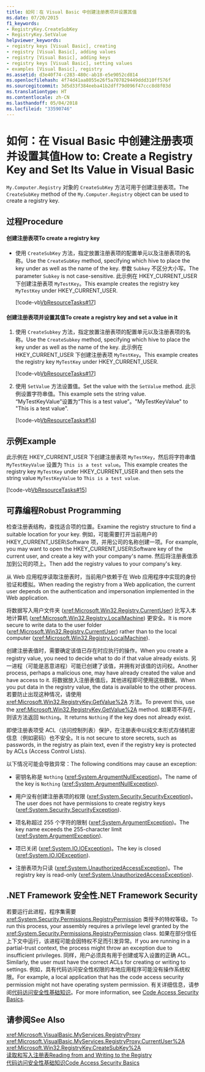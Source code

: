 ```yaml
---
title: 如何：在 Visual Basic 中创建注册表项并设置其值
ms.date: 07/20/2015
f1_keywords:
- RegistryKey.CreateSubKey
- RegistryKey.SetValue
helpviewer_keywords:
- registry keys [Visual Basic], creating
- registry [Visual Basic], adding values
- registry [Visual Basic], adding keys
- registry keys [Visual Basic], setting values
- examples [Visual Basic], registry
ms.assetid: d3e40f74-c283-480c-ab18-e5e9052cd814
ms.openlocfilehash: 4f74d41aa8055e26f5a707829449ddd310ff576f
ms.sourcegitcommit: 3d5d33f384eeba41b2dff79d096f47ccc8d8f03d
ms.translationtype: HT
ms.contentlocale: zh-CN
ms.lasthandoff: 05/04/2018
ms.locfileid: "33590746"
---
```

# <a name="how-to-create-a-registry-key-and-set-its-value-in-visual-basic"></a><span data-ttu-id="260d0-102">如何：在 Visual Basic 中创建注册表项并设置其值</span><span class="sxs-lookup"><span data-stu-id="260d0-102">How to: Create a Registry Key and Set Its Value in Visual Basic</span></span>
<span data-ttu-id="260d0-103">`My.Computer.Registry` 对象的 `CreateSubKey` 方法可用于创建注册表项。</span><span class="sxs-lookup"><span data-stu-id="260d0-103">The `CreateSubKey` method of the `My.Computer.Registry` object can be used to create a registry key.</span></span>  
  
## <a name="procedure"></a><span data-ttu-id="260d0-104">过程</span><span class="sxs-lookup"><span data-stu-id="260d0-104">Procedure</span></span>  
  
#### <a name="to-create-a-registry-key"></a><span data-ttu-id="260d0-105">创建注册表项</span><span class="sxs-lookup"><span data-stu-id="260d0-105">To create a registry key</span></span>  
  
-   <span data-ttu-id="260d0-106">使用 `CreateSubKey` 方法，指定放置注册表项的配置单元以及注册表项的名称。</span><span class="sxs-lookup"><span data-stu-id="260d0-106">Use the `CreateSubKey` method, specifying which hive to place the key under as well as the name of the key.</span></span> <span data-ttu-id="260d0-107">参数 `Subkey` 不区分大小写。</span><span class="sxs-lookup"><span data-stu-id="260d0-107">The parameter `Subkey` is not case-sensitive.</span></span> <span data-ttu-id="260d0-108">此示例在 HKEY_CURRENT_USER 下创建注册表项 `MyTestKey`。</span><span class="sxs-lookup"><span data-stu-id="260d0-108">This example creates the registry key `MyTestKey` under HKEY_CURRENT_USER.</span></span>  
  
     [!code-vb[VbResourceTasks#17](../../../../visual-basic/developing-apps/programming/computer-resources/codesnippet/VisualBasic/how-to-create-a-registry-key-and-set-its-value_1.vb)]  
  
#### <a name="to-create-a-registry-key-and-set-a-value-in-it"></a><span data-ttu-id="260d0-109">创建注册表项并设置其值</span><span class="sxs-lookup"><span data-stu-id="260d0-109">To create a registry key and set a value in it</span></span>  
  
1.  <span data-ttu-id="260d0-110">使用 `CreateSubkey` 方法，指定放置注册表项的配置单元以及注册表项的名称。</span><span class="sxs-lookup"><span data-stu-id="260d0-110">Use the `CreateSubkey` method, specifying which hive to place the key under as well as the name of the key.</span></span> <span data-ttu-id="260d0-111">此示例在 HKEY_CURRENT_USER 下创建注册表项 `MyTestKey`。</span><span class="sxs-lookup"><span data-stu-id="260d0-111">This example creates the registry key `MyTestKey` under HKEY_CURRENT_USER.</span></span>  
  
     [!code-vb[VbResourceTasks#17](../../../../visual-basic/developing-apps/programming/computer-resources/codesnippet/VisualBasic/how-to-create-a-registry-key-and-set-its-value_1.vb)]  
  
2.  <span data-ttu-id="260d0-112">使用 `SetValue` 方法设置值。</span><span class="sxs-lookup"><span data-stu-id="260d0-112">Set the value with the `SetValue` method.</span></span> <span data-ttu-id="260d0-113">此示例设置字符串值。</span><span class="sxs-lookup"><span data-stu-id="260d0-113">This example sets the string value.</span></span> <span data-ttu-id="260d0-114">“MyTestKeyValue”设置为“This is a test value”。</span><span class="sxs-lookup"><span data-stu-id="260d0-114">"MyTestKeyValue" to "This is a test value".</span></span>  
  
     [!code-vb[VbResourceTasks#14](../../../../visual-basic/developing-apps/programming/computer-resources/codesnippet/VisualBasic/how-to-create-a-registry-key-and-set-its-value_2.vb)]  
  
## <a name="example"></a><span data-ttu-id="260d0-115">示例</span><span class="sxs-lookup"><span data-stu-id="260d0-115">Example</span></span>  
 <span data-ttu-id="260d0-116">此示例在 HKEY_CURRENT_USER 下创建注册表项 `MyTestKey`，然后将字符串值 `MyTestKeyValue` 设置为 `This is a test value`。</span><span class="sxs-lookup"><span data-stu-id="260d0-116">This example creates the registry key `MyTestKey` under HKEY_CURRENT_USER and then sets the string value `MyTestKeyValue` to `This is a test value`.</span></span>  
  
 [!code-vb[VbResourceTasks#15](../../../../visual-basic/developing-apps/programming/computer-resources/codesnippet/VisualBasic/how-to-create-a-registry-key-and-set-its-value_3.vb)]  
  
## <a name="robust-programming"></a><span data-ttu-id="260d0-117">可靠编程</span><span class="sxs-lookup"><span data-stu-id="260d0-117">Robust Programming</span></span>  
 <span data-ttu-id="260d0-118">检查注册表结构，查找适合项的位置。</span><span class="sxs-lookup"><span data-stu-id="260d0-118">Examine the registry structure to find a suitable location for your key.</span></span> <span data-ttu-id="260d0-119">例如，可能需要打开当前用户的 HKEY_CURRENT_USER\Software 项，并用公司的名称创建一项。</span><span class="sxs-lookup"><span data-stu-id="260d0-119">For example, you may want to open the HKEY_CURRENT_USER\Software key of the current user, and create a key with your company's name.</span></span> <span data-ttu-id="260d0-120">然后将注册表值添加到公司的项上。</span><span class="sxs-lookup"><span data-stu-id="260d0-120">Then add the registry values to your company's key.</span></span>  
  
 <span data-ttu-id="260d0-121">从 Web 应用程序读取注册表时，当前用户依赖于在 Web 应用程序中实现的身份验证和模拟。</span><span class="sxs-lookup"><span data-stu-id="260d0-121">When reading the registry from a Web application, the current user depends on the authentication and impersonation implemented in the Web application.</span></span>  
  
 <span data-ttu-id="260d0-122">将数据写入用户文件夹 (<xref:Microsoft.Win32.Registry.CurrentUser>) 比写入本地计算机 (<xref:Microsoft.Win32.Registry.LocalMachine>) 更安全。</span><span class="sxs-lookup"><span data-stu-id="260d0-122">It is more secure to write data to the user folder (<xref:Microsoft.Win32.Registry.CurrentUser>) rather than to the local computer (<xref:Microsoft.Win32.Registry.LocalMachine>).</span></span>  
  
 <span data-ttu-id="260d0-123">创建注册表值时，需要确定该值已存在时应执行的操作。</span><span class="sxs-lookup"><span data-stu-id="260d0-123">When you create a registry value, you need to decide what to do if that value already exists.</span></span> <span data-ttu-id="260d0-124">另一进程（可能是恶意进程）可能已创建了该值，并拥有对该值的访问权。</span><span class="sxs-lookup"><span data-stu-id="260d0-124">Another process, perhaps a malicious one, may have already created the value and have access to it.</span></span> <span data-ttu-id="260d0-125">将数据放入注册表值后，其他进程即可使用这些数据。</span><span class="sxs-lookup"><span data-stu-id="260d0-125">When you put data in the registry value, the data is available to the other process.</span></span> <span data-ttu-id="260d0-126">若要防止出现这种情况，请使用 <xref:Microsoft.Win32.RegistryKey.GetValue%2A> 方法。</span><span class="sxs-lookup"><span data-stu-id="260d0-126">To prevent this, use the <xref:Microsoft.Win32.RegistryKey.GetValue%2A> method.</span></span> <span data-ttu-id="260d0-127">如果项不存在，则该方法返回 `Nothing`。</span><span class="sxs-lookup"><span data-stu-id="260d0-127">It returns `Nothing` if the key does not already exist.</span></span>  
  
 <span data-ttu-id="260d0-128">即使注册表项受 ACL（访问控制列表）保护，在注册表中以纯文本形式存储机密信息（例如密码）也不安全。</span><span class="sxs-lookup"><span data-stu-id="260d0-128">It is not secure to store secrets, such as passwords, in the registry as plain text, even if the registry key is protected by ACLs (Access Control Lists).</span></span>  
  
 <span data-ttu-id="260d0-129">以下情况可能会导致异常：</span><span class="sxs-lookup"><span data-stu-id="260d0-129">The following conditions may cause an exception:</span></span>  
  
-   <span data-ttu-id="260d0-130">密钥名称是 `Nothing` (<xref:System.ArgumentNullException>)。</span><span class="sxs-lookup"><span data-stu-id="260d0-130">The name of the key is `Nothing` (<xref:System.ArgumentNullException>).</span></span>  
  
-   <span data-ttu-id="260d0-131">用户没有创建注册表项的权限 (<xref:System.Security.SecurityException>)。</span><span class="sxs-lookup"><span data-stu-id="260d0-131">The user does not have permissions to create registry keys (<xref:System.Security.SecurityException>).</span></span>  
  
-   <span data-ttu-id="260d0-132">项名称超过 255 个字符的限制 (<xref:System.ArgumentException>)。</span><span class="sxs-lookup"><span data-stu-id="260d0-132">The key name exceeds the 255-character limit (<xref:System.ArgumentException>).</span></span>  
  
-   <span data-ttu-id="260d0-133">项已关闭 (<xref:System.IO.IOException>)。</span><span class="sxs-lookup"><span data-stu-id="260d0-133">The key is closed (<xref:System.IO.IOException>).</span></span>  
  
-   <span data-ttu-id="260d0-134">注册表项为只读 (<xref:System.UnauthorizedAccessException>)。</span><span class="sxs-lookup"><span data-stu-id="260d0-134">The registry key is read-only (<xref:System.UnauthorizedAccessException>).</span></span>  
  
## <a name="net-framework-security"></a><span data-ttu-id="260d0-135">.NET Framework 安全性</span><span class="sxs-lookup"><span data-stu-id="260d0-135">.NET Framework Security</span></span>  
 <span data-ttu-id="260d0-136">若要运行此进程，程序集需要 <xref:System.Security.Permissions.RegistryPermission> 类授予的特权等级。</span><span class="sxs-lookup"><span data-stu-id="260d0-136">To run this process, your assembly requires a privilege level granted by the <xref:System.Security.Permissions.RegistryPermission> class.</span></span> <span data-ttu-id="260d0-137">如果在部分信任上下文中运行，该进程可能会因特权不足而引发异常。</span><span class="sxs-lookup"><span data-stu-id="260d0-137">If you are running in a partial-trust context, the process might throw an exception due to insufficient privileges.</span></span> <span data-ttu-id="260d0-138">同样，用户必须具有用于创建或写入设置的正确 ACL。</span><span class="sxs-lookup"><span data-stu-id="260d0-138">Similarly, the user must have the correct ACLs for creating or writing to settings.</span></span> <span data-ttu-id="260d0-139">例如，具有代码访问安全性权限的本地应用程序可能没有操作系统权限。</span><span class="sxs-lookup"><span data-stu-id="260d0-139">For example, a local application that has the code access security permission might not have operating system permission.</span></span> <span data-ttu-id="260d0-140">有关详细信息，请参阅[代码访问安全性基础知识](../../../../framework/misc/code-access-security-basics.md)。</span><span class="sxs-lookup"><span data-stu-id="260d0-140">For more information, see [Code Access Security Basics](../../../../framework/misc/code-access-security-basics.md).</span></span>  
  
## <a name="see-also"></a><span data-ttu-id="260d0-141">请参阅</span><span class="sxs-lookup"><span data-stu-id="260d0-141">See Also</span></span>  
 <xref:Microsoft.VisualBasic.MyServices.RegistryProxy>  
 <xref:Microsoft.VisualBasic.MyServices.RegistryProxy.CurrentUser%2A>  
 <xref:Microsoft.Win32.RegistryKey.CreateSubKey%2A>  
 [<span data-ttu-id="260d0-142">读取和写入注册表</span><span class="sxs-lookup"><span data-stu-id="260d0-142">Reading from and Writing to the Registry</span></span>](../../../../visual-basic/developing-apps/programming/computer-resources/reading-from-and-writing-to-the-registry.md)  
 [<span data-ttu-id="260d0-143">代码访问安全性基础知识</span><span class="sxs-lookup"><span data-stu-id="260d0-143">Code Access Security Basics</span></span>](../../../../framework/misc/code-access-security-basics.md)
